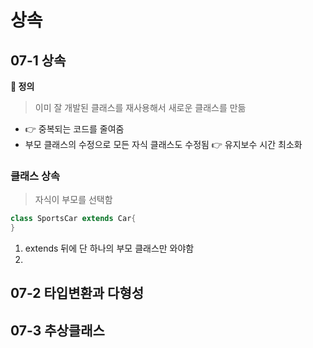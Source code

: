 # 상속

## 07-1 상속

**📌 정의**

> 이미 잘 개발된 클래스를 재사용해서 새로운 클래스를 만듦

- 👉 중복되는 코드를 줄여줌
- 부모 클래스의 수정으로 모든 자식 클래스도 수정됨 👉 유지보수 시간 최소화



### 클래스 상속

> 자식이 부모를 선택함

```java
class SportsCar extends Car{
}
```

1. extends 뒤에 단 하나의 부모 클래스만 와야함
2. 



## 07-2 타입변환과 다형성



## 07-3 추상클래스
